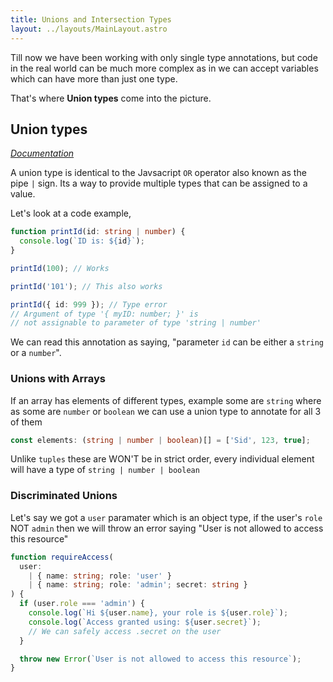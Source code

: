 ```yaml
---
title: Unions and Intersection Types
layout: ../layouts/MainLayout.astro
---
```


Till now we have been working with only single type annotations, but code in the real world can be much more complex as in
we can accept variables which can have more than just one type.

That's where **Union types** come into the picture.

## Union types

[_Documentation_](https://www.typescriptlang.org/docs/handbook/2/everyday-types.html#union-types)

A union type is identical to the Javsacript `OR` operator also known as the pipe `|` sign. Its a way to provide multiple types that can be assigned to a value.

Let's look at a code example,

```ts
function printId(id: string | number) {
  console.log(`ID is: ${id}`);
}

printId(100); // Works

printId('101'); // This also works

printId({ id: 999 }); // Type error
// Argument of type '{ myID: number; }' is
// not assignable to parameter of type 'string | number'
```

We can read this annotation as saying, "parameter `id` can be either a `string` or a `number`".

### Unions with Arrays

If an array has elements of different types, example some are `string` where as some are `number` or `boolean`
we can use a union type to annotate for all 3 of them

```ts
const elements: (string | number | boolean)[] = ['Sid', 123, true];
```

Unlike `tuples` these are WON'T be in strict order,
every individual element will have a type of `string | number | boolean`

### Discriminated Unions

Let's say we got a `user` paramater which is an object type, if the user's `role` NOT `admin`
then we will throw an error saying "User is not allowed to access this resource"

```ts
function requireAccess(
  user:
    | { name: string; role: 'user' }
    | { name: string; role: 'admin'; secret: string }
) {
  if (user.role === 'admin') {
    console.log(`Hi ${user.name}, your role is ${user.role}`);
    console.log(`Access granted using: ${user.secret}`);
    // We can safely access .secret on the user
  }

  throw new Error(`User is not allowed to access this resource`);
}
```
